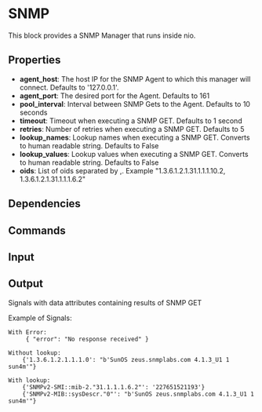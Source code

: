 SNMP
====

This block provides a SNMP Manager that runs inside nio. 


Properties
----------

-  **agent_host**: The host IP for the SNMP Agent to which this manager will connect. Defaults to '127.0.0.1'.
-  **agent_port**: The desired port for the Agent. Defaults to 161
-  **pool_interval**: Interval between SNMP Gets to the Agent. Defaults to 10 seconds 
-  **timeout**: Timeout when executing a SNMP GET. Defaults to 1 second 
-  **retries**: Number of retries when executing a SNMP GET. Defaults to 5 
-  **lookup_names**: Lookup names when executing a SNMP GET. Converts to human readable string. Defaults to False 
-  **lookup_values**: Lookup values when executing a SNMP GET. Converts to human readable string. Defaults to False 
-  **oids**: List of oids separated by ,. Example "1.3.6.1.2.1.31.1.1.1.10.2, 1.3.6.1.2.1.31.1.1.1.6.2" 

Dependencies
------------


Commands
--------


Input
-----


Output
------

  Signals with data attributes containing results of SNMP GET
  
  Example of Signals:

    With Error:
         { "error": "No response received" }
    
    Without lookup:
        {'1.3.6.1.2.1.1.1.0': "b'SunOS zeus.snmplabs.com 4.1.3_U1 1 sun4m'"}
    
    With lookup:
        {'SNMPv2-SMI::mib-2."31.1.1.1.6.2"': '227651521193'}
        {'SNMPv2-MIB::sysDescr."0"': "b'SunOS zeus.snmplabs.com 4.1.3_U1 1 sun4m'"}